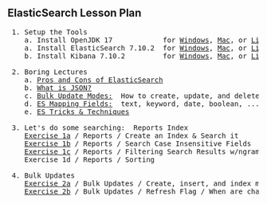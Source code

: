 ElasticSearch Lesson Plan
-------------------------

<pre>
 1. Setup the Tools
    a. Install OpenJDK 17            for <a href="https://github.com/traderres/webClass/blob/master/learnJava/howToInstallJava_OpenJdk_OnWindows.txt" title="Install OpenJDK 17 for Windows">Windows</a>, <a href="https://github.com/traderres/webClass/blob/master/learnJava/howToInstallJava_OpenJdk_OnMac.txt" title="Install OpenJDK 17 for Mac">Mac</a>, or <a href="https://github.com/traderres/webClass/blob/master/learnJava/howToInstallJava_OpenJdk_OnRocky9.txt" title="Install OpenJDK 17 for Linux">Linux</a>
    a. Install ElasticSearch 7.10.2  for <a href="https://github.com/traderres/webClass/blob/master/learnElasticSearch/howToInstallElasticSearch7.10.2OnWindows.txt" title="Install ES 7.10.2 for Windows">Windows</a>, <a href="https://github.com/traderres/webClass/blob/master/learnElasticSearch/howToInstallElasticSearch7.10.2OnMac.txt" title="Install ES 7.10.2 for Mac">Mac</a>, or <a href="/learnElasticSearch/howToInstallElasticSearch7.10.2OnCentos8UsingRpm.txt" title="Install ES 7.10.2 for Linux">Linux</a>
    b. Install Kibana 7.10.2         for <a href="https://github.com/traderres/webClass/blob/master/learnElasticSearch/howToInstallKibana7.10.2OnWindows.txt" title="Install Kibana 7.10.2 for Windows">Windows</a>, <a href="https://github.com/traderres/webClass/blob/master/learnElasticSearch/howToInstallKibana7.10.2OnMac.txt" title="Install Kibana 7.10.2 for Mac">Mac</a>, or <a href="https://github.com/traderres/webClass/blob/master/learnElasticSearch/howToInstallKibana7.10.20OnCentos8.txt" title="Install Kibana 7.10.2 for Linux">Linux</a>

 2. Boring Lectures
    a. <a href="./lectures/boring.lecture.A.pros-and-cons.txt"              title="Pros and Cons of ES">Pros and Cons of ElasticSearch</a>
    b. <a href="./lectures/boring.lecture.B.what-is-JSON.txt"               title="What is JSON?">What is JSON?</a>
    c. <a href="./lectures/boring.lecture.C.bulk-update-modes.txt"          title="Bulk Update Modes">Bulk Update Modes:</a>  How to create, update, and delete...(snore)
    d. <a href="./lectures/boring.lecture.D.es-fields.txt"                  title="ElasticSearch Fields">ES Mapping Fields:</a>  text, keyword, date, boolean, ...(yawn)
    e. <a href="./lectures/boring.lecture.E.tricks-and-techniques.txt"      title="ElasticSearch Tricks & Techniques">ES Tricks & Techniques</a>
    
 3. Let's do some searching:  Reports Index
    <a href="./exercises/exercise1a.reports.v1.question.txt"                title="Exercise 1a">Exercise 1a</a> / Reports / Create an Index & Search it                  (<a href="./exercises/exercise1a.reports.v1.answers.txt"  title="Answer to 1a">Answers</a>)
    <a href="./exercises/exercise1b.reports.v2.question.txt"                title="Exercise 1b">Exercise 1b</a> / Reports / Search Case Insensitive Fields               (<a href="./exercises/exercise1b.reports.v2.answers.txt"  title="Answer to 1b">Answers</a>)
    <a href="./exercises/exercise1c.filtering-with-ngrams.questions.txt"    title="Exercise 1c">Exercise 1c</a> / Reports / Filtering Search Results w/ngrams            (<a href="./exercises/exercise1c.filtering-with-ngrams.answers.txt"  title="Answer to 1c">Answers</a>)
    Exercise 1d / Reports / Sorting

 4. Bulk Updates
    <a href="./exercises/exercise2a.bulk-update-basics.question.txt"        title="Exercise 2a">Exercise 2a</a> / Bulk Updates / Create, insert, and index modes         (<a href="./exercises/exercise2a.bulk-update-basics.answers.txt"  title="Answer to 2a">Answers</a>)
    <a href="./exercises/exercise2b.bulk-update-refresh-flag.question.txt"  title="Exercise 2b">Exercise 2b</a> / Bulk Updates / Refresh Flag / When are changes public? (<a href="./exercises/exercise2b.bulk-update-refresh-flag.answers.txt"  title="Answer to 2b">Answers</a>)
 
</pre>